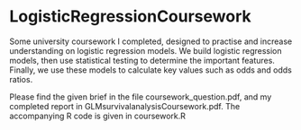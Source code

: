 # LogisticRegressionCoursework
Some university coursework I completed, designed to practise and increase understanding on logistic regression models. We build logistic regression models, then use statistical testing to determine the important features. Finally, we use these models to calculate key values such as odds and odds ratios.

Please find the given brief in the file coursework_question.pdf, and my completed report in GLMsurvivalanalysisCoursework.pdf. The accompanying R code is given in coursework.R
